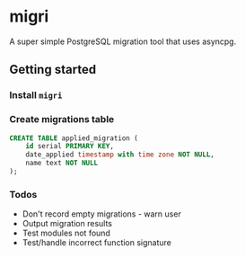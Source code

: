 # migri
A super simple PostgreSQL migration tool that uses asyncpg.

## Getting started
### Install `migri`
### Create migrations table
```sql
CREATE TABLE applied_migration (
    id serial PRIMARY KEY,
    date_applied timestamp with time zone NOT NULL,
    name text NOT NULL
);
```

### Todos
- Don't record empty migrations - warn user
- Output migration results
- Test modules not found
- Test/handle incorrect function signature
